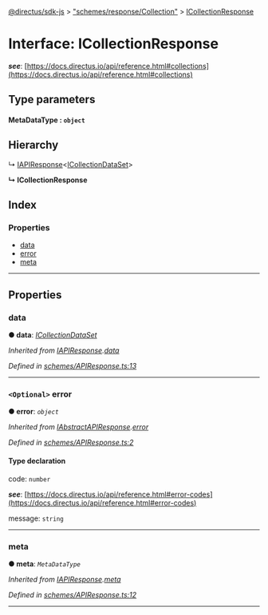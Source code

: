 [@directus/sdk-js](../README.md) > ["schemes/response/Collection"](../modules/_schemes_response_collection_.md) > [ICollectionResponse](../interfaces/_schemes_response_collection_.icollectionresponse.md)

# Interface: ICollectionResponse

*__see__*: [https://docs.directus.io/api/reference.html#collections](https://docs.directus.io/api/reference.html#collections)

## Type parameters
#### MetaDataType :  `object`
## Hierarchy

↳  [IAPIResponse](_schemes_apiresponse_.iapiresponse.md)<[ICollectionDataSet](_schemes_response_collection_.icollectiondataset.md)>

**↳ ICollectionResponse**

## Index

### Properties

* [data](_schemes_response_collection_.icollectionresponse.md#data)
* [error](_schemes_response_collection_.icollectionresponse.md#error)
* [meta](_schemes_response_collection_.icollectionresponse.md#meta)

---

## Properties

<a id="data"></a>

###  data

**● data**: *[ICollectionDataSet](_schemes_response_collection_.icollectiondataset.md)*

*Inherited from [IAPIResponse](_schemes_apiresponse_.iapiresponse.md).[data](_schemes_apiresponse_.iapiresponse.md#data)*

*Defined in [schemes/APIResponse.ts:13](https://github.com/janbiasi/sdk-js/blob/0ae3664/src/schemes/APIResponse.ts#L13)*

___
<a id="error"></a>

### `<Optional>` error

**● error**: *`object`*

*Inherited from [IAbstractAPIResponse](_schemes_apiresponse_.iabstractapiresponse.md).[error](_schemes_apiresponse_.iabstractapiresponse.md#error)*

*Defined in [schemes/APIResponse.ts:2](https://github.com/janbiasi/sdk-js/blob/0ae3664/src/schemes/APIResponse.ts#L2)*

#### Type declaration

 code: `number`

*__see__*: [https://docs.directus.io/api/reference.html#error-codes](https://docs.directus.io/api/reference.html#error-codes)

 message: `string`

___
<a id="meta"></a>

###  meta

**● meta**: *`MetaDataType`*

*Inherited from [IAPIResponse](_schemes_apiresponse_.iapiresponse.md).[meta](_schemes_apiresponse_.iapiresponse.md#meta)*

*Defined in [schemes/APIResponse.ts:12](https://github.com/janbiasi/sdk-js/blob/0ae3664/src/schemes/APIResponse.ts#L12)*

___

